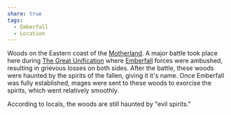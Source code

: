 ```yaml
---
share: true
tags:
  - Emberfall
  - Location
---
```


Woods on the Eastern coast of the [Motherland](./Motherland.md).
A major battle took place here during [The Great Unification](./The%20Great%20Unification.md) where [Emberfall](./Emberfall.md) forces were ambushed, resulting in grievous losses on both sides. After the battle, these woods were haunted by the spirits of the fallen, giving it it's name.
Once Emberfall was fully established, mages were sent to these woods to exorcise the spirits, which went relatively smoothly.


According to locals, the woods are still haunted by "evil spirits."